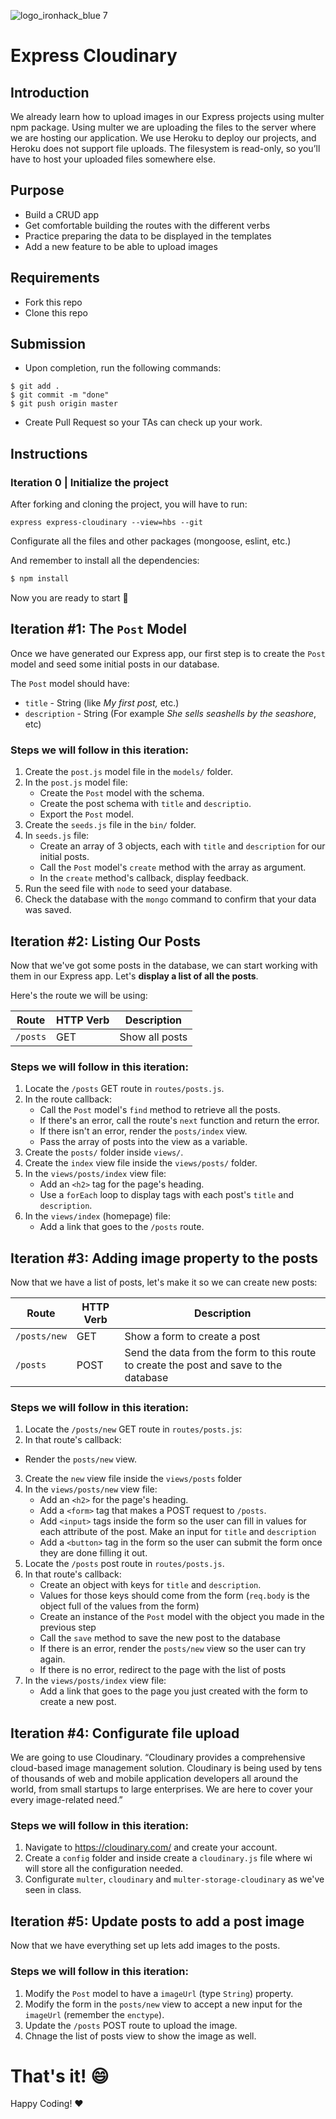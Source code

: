 ![logo_ironhack_blue 7](https://user-images.githubusercontent.com/23629340/40541063-a07a0a8a-601a-11e8-91b5-2f13e4e6b441.png)

# Express Cloudinary


## Introduction
We already learn how to upload images in our Express projects using multer npm package. Using multer we are uploading the files to the server where we are hosting our application. We use Heroku to deploy our projects, and Heroku does not support file uploads. The filesystem is read-only, so you’ll have to host your uploaded files somewhere else.

## Purpose

- Build a CRUD app
- Get comfortable building the routes with the different verbs
- Practice preparing the data to be displayed in the templates
- Add a new feature to be able to upload images

## Requirements

- Fork this repo
- Clone this repo


## Submission

- Upon completion, run the following commands:

```
$ git add .
$ git commit -m "done"
$ git push origin master
```
- Create Pull Request so your TAs can check up your work.


## Instructions

### Iteration 0 | Initialize the project

After forking and cloning the project, you will have to run:

```
express express-cloudinary --view=hbs --git
```

Configurate all the files and other packages (mongoose, eslint, etc.)

And remember to install all the dependencies:


```sh
$ npm install
```

Now you are ready to start 🚀


## Iteration #1: The `Post` Model

Once we have generated our Express app, our first step is to create the `Post` model and seed some initial posts in our database.

The `Post` model should have:
- `title` - String (like _My first post,_ etc.)
- `description` - String (For example _She sells seashells by the seashore_, etc)


### Steps we will follow in this iteration:

1. Create the `post.js` model file in the `models/` folder.
2. In the `post.js` model file:
    - Create the `Post` model with the schema.
    - Create the post schema with `title` and `descriptio`.
    - Export the `Post` model.
3. Create the `seeds.js` file in the `bin/` folder.
4. In `seeds.js` file:
    - Create an array of 3 objects, each with `title` and `description` for our initial posts.
    - Call the `Post` model's `create` method with the array as argument.
    - In the `create` method's callback, display feedback.
5. Run the seed file with `node` to seed your database.
6. Check the database with the `mongo` command to confirm that your data was saved.


## Iteration #2: Listing Our Posts

Now that we've got some posts in the database, we can start working with them in our Express app. Let's **display a list of all the posts**.

Here's the route we will be using:

|   Route   | HTTP Verb |   Description   |
|-----------|-----------|-----------------|
| `/posts` |    GET    | Show all posts |

### Steps we will follow in this iteration:

1. Locate the `/posts` GET route in `routes/posts.js`.
2. In the route callback:
    - Call the `Post` model's `find` method to retrieve all the posts.
    - If there's an error, call the route's `next` function and return the error.
    - If there isn't an error, render the `posts/index` view.
    - Pass the array of posts into the view as a variable.
3. Create the `posts/` folder inside `views/`.
4. Create the `index` view file inside the `views/posts/` folder.
5. In the `views/posts/index` view file:
    - Add an `<h2>` tag for the page's heading.
    - Use a `forEach` loop to display tags with each post's `title` and `description`.
6. In the `views/index` (homepage) file:
    - Add a link that goes to the `/posts` route.

## Iteration #3: Adding image property to the posts

Now that we have a list of posts, let's make it so we can create new posts:

|     Route     | HTTP Verb |          Description          |
|---------------|-----------|-------------------------------|
| `/posts/new` |    GET    | Show a form to create a post |
|   `/posts`   |   POST    | Send the data from the form to this route to create the post and save to the database  |

### Steps we will follow in this iteration:

1. Locate the `/posts/new` GET route in `routes/posts.js`:
2. In that route's callback:
  - Render the `posts/new` view.
3. Create the `new` view file inside the `views/posts` folder
4. In the `views/posts/new` view file:
   - Add an `<h2>` for the page's heading.
   - Add a `<form>` tag that makes a POST request to `/posts`.
   - Add `<input>` tags inside the form so the user can fill in values for each attribute of the post.  Make an input for `title` and `description`
   - Add a `<button>` tag in the form so the user can submit the form once they are done filling it out.
5. Locate the `/posts` post route in `routes/posts.js`.
6. In that route's callback:
    - Create an object with keys for `title` and `description`.
    - Values for those keys should come from the form (`req.body` is the object full of the values from the form)
    - Create an instance of the `Post` model with the object you made in the previous step
    - Call the `save` method to save the new post to the database
    - If there is an error, render the `posts/new` view so the user can try again.
    - If there is no error, redirect to the page with the list of posts
7. In the `views/posts/index` view file:
    - Add a link that goes to the page you just created with the form to create a new post.

## Iteration #4: Configurate file upload

We are going to use Cloudinary. “Cloudinary provides a comprehensive cloud-based image management solution. Cloudinary is being used by tens of thousands of web and mobile application developers all around the world, from small startups to large enterprises. We are here to cover your every image-related need.”


### Steps we will follow in this iteration:

1. Navigate to https://cloudinary.com/ and create your account.
2. Create a `config` folder and inside create a `cloudinary.js` file where wi will store all the configuration needed.
3. Configurate `multer`, `cloudinary`  and `multer-storage-cloudinary` as we've seen in class.

## Iteration #5: Update posts to add a post image

Now that we have everything set up lets add images to the posts.


### Steps we will follow in this iteration:

1. Modify the `Post` model to have a `imageUrl` (type `String`) property. 
2. Modify the form in the `posts/new` view to accept a new input for the `imageUrl` (remember the `enctype`).
3. Update the `/posts` POST route to upload the image.
4. Chnage the list of posts view to show the image as well.

# That's it! 😄

Happy Coding! :heart:
